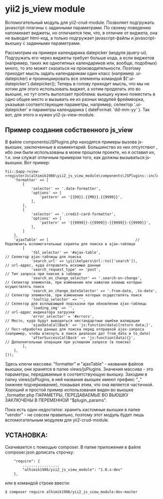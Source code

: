 # yii2 js_view module
Вспомогательный модуль для yii2-crud-module. Позволяет подгружать javascript-плагины с заданными параметрами.
По своему поведению напоминает виджеты, но отличается тем, что, в отличие от виджета, она не выводит html-код, а только подгружает
javascript-файлы и javascript-вьюшку с заданными параметрами.


Рассмотрим на примере календарика datepicker (модуля jquery-ui). Подгружать его через виджеты требует больше кода, а если виджетов
(например, таких же однотипных календариков или, вообще, подобных) много, то это может сказаться на производительности. Поэтому 
приходит мысль задать календарикам один класс (например .ui-datepicker) и проинициировать все элементы командой $('.ui-datepicker').datepicker();
Теперь в голову приходит мысль, что мы не хотим для этого использовать виджет, а хотим проделать это во вьюшке, но тут опять
выползает проблема: вьюшку нужно поместить в одно общее место и вызывать ее из разных модулей фреймворка, указывая соответствующие 
параметры, например, селектор '.ui-datepicker' и параметры календарика { dateFormat: 'dd-mm-yy' }. Так вот, для этого и нужен yii2-js-view-module.


## Пример создания собственного js_view
В файле components/JSPlugins.php находятся примеры вызова js-вьюшек, заключенные в комментарий. Большинство из них отсутствют , 
ибо они были использованы в моем прошлом проекте, но я оставил их, т.к. они служат отличным примером того, как должны вызываться js-вьюшки.
Вот пример:
```
Yii::$app->view->registerJs(alhimik1986\yii2_js_view_module\components\JSPlugins::includePlugins([
	'formatter' => [
		[
			'selector' => '.date-formatter',
			'options' => [
				'pattern' => '{{D9}}.{{M9}}.{{9999}}',
			],
		],
		[
			'selector' => '.credit-card-formatter',
			'options' => [
				'pattern' => '{{9999}}-{{9999}}-{{9999}}-{{9999}}',
			],
		]
	],
	'ajaxTable' => [                                        // Подключить вспомогательные скрипты для поиска в ajax-таблице
		[
			'tbl_selector' => '#ajax-table',                             // Селектор ajax-таблицы для поиска
			'search_url' => \yii\helpers\Url::to(['search']),            // url-адрес, куда отправлять искомые данные
			'search_request_type' => 'post',                             // Тип запроса при поиске в таблице
			'search_on_change_selector' => '.search-on-change',          // Селектор элементов, при изменении или нажатии клавиш которых осуществлять поиск
			'search_on_change_dateSelector' => '.from-date, .to-date',   // Селектор элементов, при изменении которых осуществлять поиск
			'tooltip_selector' => '',                                    // Селектор для всплывающей подсказки при обновлении ajax-таблицы
			'loading_img' => '',                                         // url-адрес индикатора загрузки
			'error_selector' = '#errors',                                // Место, куда будут выводиться нестандартные ошибки валидации
			'ajaxDataCallBack' => 'js:function(data){return data;}',     // Пост-обработка данных для поиска перед отправкой ajax-запроса (например, чтобы втиснуть в поиск диапазон дат from_date и to_date)
			'afterSuccessCallBack' => 'js:function(data){}',             // Дополнительные операции при успешном запросе (в поиске)
		],
	],
]));
```
Здесь ключи массива: "formatter" и "ajaxTable" - названия файлов вьюшки, они хранятся в папке views/jsPlugins. Значения массива - 
это параметры, передаваемые в соответствующую вьюшку. Заходим в папку views/jsPlugins, в ней названия вьюшек имеют префикс "_" 
(нижнее подчеркивание), покаывая этим, что она является частичной. Хороший и простой пример использования виден во вьюшке _formatter.php
ПАРАМЕТРЫ, ПЕРЕДАВАЕМЫЕ ВО ВЬЮШКУ ЗАКЛЮЧЕНЫ В ПЕРЕМЕННОЙ "$plugin_params".


Пока есть один недостаток: хранить кастомные вьюшки в папке "vendor" - не совсем правильно, поэтому этот модуль будет лишь вспомогательным
модулем для yii2-crud-module.


## УСТАНОВКА:

Скачивается с помощью composer. В папке приложения в файле composer.json дописать строчку:
```
    "require": {
		.................
		"alhimik1986/yii2_js_view_module": "1.0.x-dev"
    },
```
или в командой строке ввести:
```
$ composer require alhimik1986/yii2_js_view_module:dev-master
```